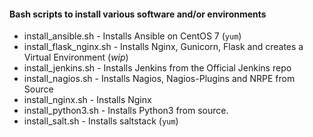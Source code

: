 #### Bash scripts to install various software and/or environments

- install_ansible.sh - Installs Ansible on CentOS 7 (`yum`)
- install_flask_nginx.sh - Installs Nginx, Gunicorn, Flask and creates a Virtual Environment (*wip*)
- install_jenkins.sh - Installs Jenkins from the Official Jenkins repo
- install_nagios.sh - Installs Nagios, Nagios-Plugins and NRPE from Source
- install_nginx.sh - Installs Nginx
- install_python3.sh - Installs Python3 from source.
- install_salt.sh - Installs saltstack (`yum`)
